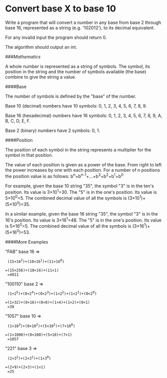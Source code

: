 # Convert base X to base 10

Write a program that will convert a number in any base from base 2 through base 16, represented as a string (e.g. '102012'), to its decimal equivalent.

For any invalid input the program should return 0.

The algorithm should output an int.

###_Mathematics_

A whole number is represented as a string of symbols. The symbol, its position in the string and the number of symbols available (the base) combine to give the string a value.

####Base

The number of symbols is defined by the "base" of the number.

Base 10 (decimal) numbers have 10 symbols: 0, 1, 2, 3, 4, 5, 6, 7, 8, 9.

Base 16 (hexadecimal) numbers have 16 symbols: 0, 1, 2, 3, 4, 5, 6, 7, 8, 9, A, B, C, D, E, F.

Base 2 (binary) numbers have 2 symbols: 0, 1.

####Position

The position of each symbol in the string represents a multiplier for the symbol in that position.

The value of each position is given as a power of the base. From right to left the power increases by one with each position. For a number of n positions the position value is as follows: b<sup>n</sup>+b<sup>n-1</sup>+...+b<sup>3</sup>+b<sup>2</sup>+b<sup>1</sup>+b<sup>0</sup>

For example, given the base 10 string "35", the symbol "3" is in the ten's position. Its value is 3×10<sup>1</sup>=30.  The "5" is in the one's position. Its value is 5×10<sup>0</sup>=5. The combined decimal value of all the symbols is (3×10<sup>1</sup>)+(5×10<sup>0</sup>)=35.

In a similar example, given the base 16 string "35", the symbol "3" is in the 16's position. Its value is 3×16<sup>1</sup>=48. The "5" is in the one's position. Its value is 5×16<sup>0</sup>=5. The combined decimal value of all the symbols is (3×16<sup>1</sup>)+(5×16<sup>0</sup>)=53.

####More Examples

"FAB" base 16 => <br />
<code>
	&nbsp;(15×16<sup>2</sup>)+(10×16<sup>1</sup>)+(11×16<sup>0</sup>)<br />
	=(15×256)+(10×16)+(11×1)<br />
	=4011
</code>

"100110" base 2 =><br />
<code>
	&nbsp;(1×2<sup>5</sup>)+(0×2<sup>4</sup>)+(0×2<sup>3</sup>)+(1×2<sup>2</sup>)+(1×2<sup>1</sup>)+(0×2<sup>0</sup>)<br />
	=(1×32)+(0×16)+(0×8)+(1×4)+(1×2)+(0×1)<br />
	=38
</code>

"1057" base 10 => <br />
<code>
	&nbsp;(1×10<sup>3</sup>)+(0×10<sup>2</sup>)+(5×10<sup>1</sup>)+(7×10<sup>0</sup>)<br />
	=(1×1000)+(0×100)+(5×10)+(7×1)<br />
	=1057
</code>


"221" base 3 =><br />
<code>
	&nbsp;(2×3<sup>2</sup>)+(2×3<sup>1</sup>)+(1×3<sup>0</sup>)<br />
	=(2×9)+(2×3)+(1×1)<br />
	=25
</code>
